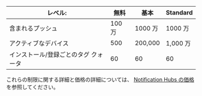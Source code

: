 
| レベル: | 無料 | 基本 | Standard |
| --- | --- | --- | --- |
| 含まれるプッシュ |100 万 |1000 万 |1000 万 |
| アクティブなデバイス |500 |200,000 | 1,000 万 |
| インストール/登録ごとのタグ クォータ |60 |60 |60 |

これらの制限に関する詳細と価格の詳細については、 [Notification Hubs の価格](https://azure.microsoft.com/pricing/details/notification-hubs/)を参照してください。 

